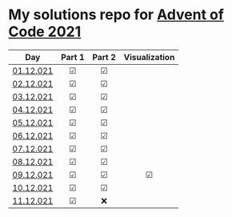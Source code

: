 # My solutions repo for [Advent of Code 2021](https://adventofcode.com/2021)

| Day | Part 1 | Part 2 | Visualization
| --- | :---: | :---: | :---: |
| [01.12.021](https://github.com/FabianKielmann/advent-of-code/tree/main/day_1) | ☑ | ☑ | |
| [02.12.021](https://github.com/FabianKielmann/advent-of-code/tree/main/day_2) | ☑ | ☑ | |
| [03.12.021](https://github.com/FabianKielmann/advent-of-code/tree/main/day_3) | ☑ | ☑ | |
| [04.12.021](https://github.com/FabianKielmann/advent-of-code/tree/main/day_4) | ☑ | ☑ | |
| [05.12.021](https://github.com/FabianKielmann/advent-of-code/tree/main/day_5) | ☑ | ☑ | |
| [06.12.021](https://github.com/FabianKielmann/advent-of-code/tree/main/day_6) | ☑ | ☑ | |
| [07.12.021](https://github.com/FabianKielmann/advent-of-code/tree/main/day_7) | ☑ | ☑ | |
| [08.12.021](https://github.com/FabianKielmann/advent-of-code/tree/main/day_8) | ☑ | ☑ | |
| [09.12.021](https://github.com/FabianKielmann/advent-of-code/tree/main/day_9) | ☑ | ☑ | ☑ |
| [10.12.021](https://github.com/FabianKielmann/advent-of-code/tree/main/day_10) | ☑ | ☑ | |
| [11.12.021](https://github.com/FabianKielmann/advent-of-code/tree/main/day_11) | ☑ | ❌ | |
